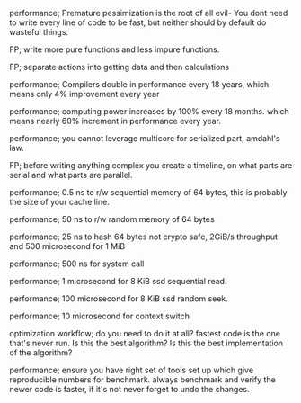 performance; Premature pessimization is the root of all evil- You dont need to write every line of code to be fast, but neither should by default do wasteful things.

FP; write more pure functions and less impure functions.

FP; separate actions into getting data and then calculations

performance; Compilers double in performance every 18 years, which means only 4% improvement every year

performance; computing power increases by 100% every 18 months. which means nearly 60% increment in performance every year.

performance; you cannot leverage multicore for serialized part, amdahl's law. 

FP; before writing anything complex you create a timeline, on what parts are serial and what parts are parallel. 

performance; 0.5 ns to r/w sequential memory of 64 bytes, this is probably the size of your cache line.

performance; 50 ns to r/w random memory of 64 bytes

performance; 25 ns to hash 64 bytes not crypto safe, 2GiB/s throughput and 500 microsecond for 1 MiB

performance; 500 ns for system call 

performance; 1 microsecond for 8 KiB ssd sequential read.

performance; 100 microsecond for 8 KiB ssd random seek.

performance; 10 microsecond for context switch

optimization workflow; do you need to do it at all? fastest code is the one that's never run. Is this the best algorithm? Is this the best implementation of the algorithm?

performance; ensure you have right set of tools set up which give reproducible numbers for benchmark. always benchmark and verify the newer code is faster, if it's not never forget to undo the changes.